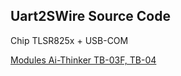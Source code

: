 ## Uart2SWire Source Code

Chip TLSR825x + USB-COM 

[Modules Ai-Thinker TB-03F, TB-04](https://docs.ai-thinker.com/en/blue_tooth)


